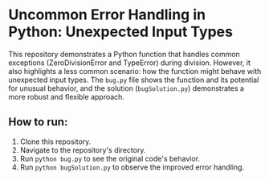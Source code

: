 # Uncommon Error Handling in Python: Unexpected Input Types

This repository demonstrates a Python function that handles common exceptions (ZeroDivisionError and TypeError) during division. However, it also highlights a less common scenario: how the function might behave with unexpected input types.  The `bug.py` file shows the function and its potential for unusual behavior, and the solution (`bugSolution.py`) demonstrates a more robust and flexible approach.

## How to run:
1. Clone this repository.
2. Navigate to the repository's directory.
3. Run `python bug.py` to see the original code's behavior.
4. Run `python bugSolution.py` to observe the improved error handling.